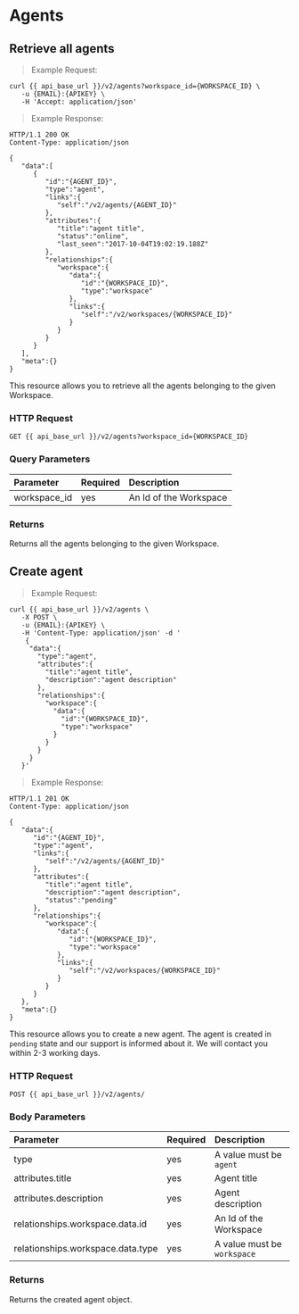 # Agents
 

## Retrieve all agents


> Example Request:


```shell
curl {{ api_base_url }}/v2/agents?workspace_id={WORKSPACE_ID} \
   -u {EMAIL}:{APIKEY} \
   -H 'Accept: application/json'
```



> Example Response:

```http
HTTP/1.1 200 OK
Content-Type: application/json

{
   "data":[
      {
         "id":"{AGENT_ID}",
         "type":"agent",
         "links":{
            "self":"/v2/agents/{AGENT_ID}"
         },
         "attributes":{
            "title":"agent title",
            "status":"online",
            "last_seen":"2017-10-04T19:02:19.188Z"
         },
         "relationships":{
            "workspace":{
               "data":{
                  "id":"{WORKSPACE_ID}",
                  "type":"workspace"
               },
               "links":{
                  "self":"/v2/workspaces/{WORKSPACE_ID}"
               }
            }
         }
      }
   ],
   "meta":{}
}
```

This resource allows you to retrieve all the agents belonging to the given Workspace.

### HTTP Request

`GET {{ api_base_url }}/v2/agents?workspace_id={WORKSPACE_ID}`

### Query Parameters

| Parameter         | Required  | Description |
| :---              | :---      | :---        |
|workspace_id|yes|An Id of the Workspace|

### Returns

Returns all the agents belonging to the given Workspace.


## Сreate agent


> Example Request:


```shell
curl {{ api_base_url }}/v2/agents \
   -X POST \
   -u {EMAIL}:{APIKEY} \
   -H 'Content-Type: application/json' -d '
    {
     "data":{
       "type":"agent",
       "attributes":{
         "title":"agent title",
         "description":"agent description"
       },
       "relationships":{
         "workspace":{
           "data":{
             "id":"{WORKSPACE_ID}",
             "type":"workspace"
           }
         }
       }
     }
   }'
```



> Example Response:

```http
HTTP/1.1 201 OK
Content-Type: application/json

{
   "data":{
      "id":"{AGENT_ID}",
      "type":"agent",
      "links":{
         "self":"/v2/agents/{AGENT_ID}"
      },
      "attributes":{
         "title":"agent title",
         "description":"agent description",
         "status":"pending"
      },
      "relationships":{
         "workspace":{
            "data":{
               "id":"{WORKSPACE_ID}",
               "type":"workspace"
            },
            "links":{
               "self":"/v2/workspaces/{WORKSPACE_ID}"
            }
         }
      }
   },
   "meta":{}
}
```

This resource allows you to create a new agent. The agent is created in ``pending`` state and our support is informed about it.
We will contact you within 2-3 working days.

### HTTP Request

`POST {{ api_base_url }}/v2/agents/`

### Body Parameters

| Parameter | Required | Description |
| :--- | :--- | :--- |
| type | yes | A value must be ``agent`` |
| attributes.title | yes | Agent title |
| attributes.description | yes | Agent description |
| relationships.workspace.data.id | yes | An Id of the Workspace |
| relationships.workspace.data.type | yes | A value must be ``workspace``  |

### Returns

Returns the created agent object.
